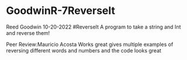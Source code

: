 # GoodwinR-7ReverseIt
Reed Goodwin
10-20-2022
#ReverseIt
A program to take a string and Int and reverse them!

Peer Review:Mauricio Acosta Works great gives multiple examples of reversing different words and numbers and the
 code looks great
